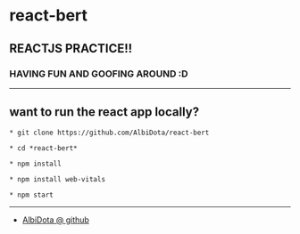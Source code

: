 # react-bert
## REACTJS PRACTICE!!
### HAVING FUN AND GOOFING AROUND :D

______
## want to run the react app locally?
```
* git clone https://github.com/AlbiDota/react-bert
```
```
* cd *react-bert*
```
```
* npm install
```
```
* npm install web-vitals
```
```
* npm start
```
______
- [AlbiDota @ github](https://github.com/AlbiDota)